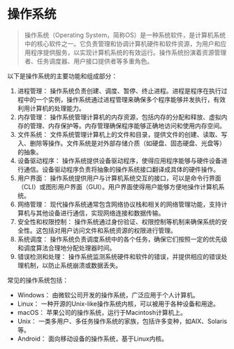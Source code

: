 # 操作系统

> 操作系统（Operating System，简称OS）是一种系统软件，是计算机系统中的核心软件之一。它负责管理和协调计算机硬件和软件资源，为用户和应用程序提供服务，以实现计算机系统的有效运行。操作系统扮演着资源管理者、任务调度器、用户接口提供者等多重角色。

以下是操作系统的主要功能和组成部分：
1. 进程管理： 操作系统负责创建、调度、暂停、终止进程。进程是程序在执行过程中的一个实例，操作系统通过进程管理来确保多个程序能够并发执行，有效利用计算机的处理能力。
2. 内存管理： 操作系统管理计算机的内存资源，包括内存的分配和释放、虚拟内存的管理、内存保护等。内存管理确保程序能够正确地访问和使用内存空间。
3. 文件系统： 文件系统管理计算机上的文件和目录，提供文件的创建、读取、写入、删除等操作。文件系统是对外部存储介质（如硬盘、固态硬盘、光盘等）的抽象。
4. 设备驱动程序： 操作系统提供设备驱动程序，使得应用程序能够与硬件设备进行通信。设备驱动程序负责将抽象的操作系统接口翻译成具体的硬件操作。
5. 用户界面： 操作系统提供用户与计算机系统交互的接口，可以是命令行界面（CLI）或图形用户界面（GUI）。用户界面使得用户能够方便地操作计算机系统。
6. 网络管理： 现代操作系统通常包含网络协议栈和相关的网络管理功能，支持计算机与其他设备进行通信，实现网络连接和数据传输。
7. 安全性和权限控制： 操作系统通过身份验证、权限控制等机制来确保系统的安全性。这包括对用户访问文件和系统资源的权限进行管理。
8. 系统调度： 操作系统负责调度系统中的各个任务，确保它们按照一定的优先级和调度算法合理地分配处理器时间。
9. 错误检测和处理： 操作系统监测系统硬件和软件的错误，并提供相应的错误处理机制，以防止系统崩溃或数据丢失。

常见的操作系统包括：

- Windows： 由微软公司开发的操作系统，广泛应用于个人计算机。
- Linux： 一种开源的Unix-like操作系统内核，可以被用于各种设备和用途。
- macOS： 苹果公司的操作系统，运行于Macintosh计算机上。
- Unix： 一类多用户、多任务操作系统的家族，包括许多变种，如AIX、Solaris等。
- Android： 面向移动设备的操作系统，基于Linux内核。